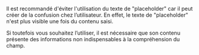 Il est recommandé d'éviter l'utilisation du texte de "placeholder" car il peut créer de la confusion chez l’utilisateur. En effet, le texte de "placeholder" n'est plus visible une fois du contenu saisi. 

Si toutefois vous souhaitez l’utiliser, il est nécessaire que son contenu présente des informations non indispensables à la compréhension du champ. 